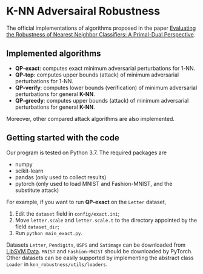 # K-NN Adversairal Robustness

The official implementations of algorithms proposed in the paper [Evaluating the Robustness of Nearest Neighbor Classifiers: A Primal-Dual Perspective](https://arxiv.org/abs/1906.03972).

## Implemented algorithms

- **QP-exact**: computes exact minimum adversarial perturbations for 1-NN.
- **QP-top**: computes upper bounds (attack) of minimum adversarial perturbations for 1-NN.
- **QP-verify**: computes lower bounds (verification) of minimum adversarial perturbations for general **K-NN**.
- **QP-greedy**: computes upper bounds (attack) of minimum adversarial perturbations for general **K-NN**.

Moreover, other compared attack algorithms are also implemented.

## Getting started with the code

Our program is tested on Python 3.7.
The required packages are

- numpy
- scikit-learn
- pandas (only used to collect results)
- pytorch (only used to load MNIST and Fashion-MNIST, and the substitute attack)

For example, if you want to run **QP-exact** on the `Letter` dataset,

1. Edit the `dataset` field in `config/exact.ini`;
2. Move `letter.scale` and `letter.scale.t` to the directory appointed by the field `dataset_dir`;
3. Run `python main_exact.py`.

Datasets `Letter`, `Pendigits`, `USPS` and `Satimage` can be downloaded from [LibSVM Data](Pendigits).
`MNIST` and `Fashion-MNIST` should be downloaded by PyTorch.
Other datasets can be easily supported by implementing the abstract class `Loader` in `knn_robustness/utils/loaders`.
